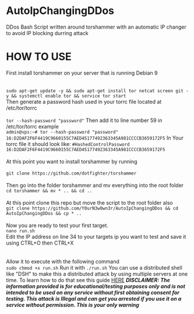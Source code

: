 # AutoIpChangingDDos
DDos Bash Script written around torshammer with an automatic IP changer to avoid IP blocking durring attack

<h1>HOW TO USE</h1> 
First install torshammer on your server that is running Debian 9<br><br><br>
<code>sudo apt-get update -y && sudo apt-get install tor netcat screen git -y && systemctl enable tor && service tor start </code>
<br>
Then generate a password hash used in your torrc file located at 
/etc/tor/torrc<br>
<br>
<code>tor --hash-password "password"</code>
Then add it to line number 59 in /etc/tor/torrc 
example 
<code>
admin@vps:~# tor --hash-password "password"</code>
<code></code>
<code>16:D2DAF2F6F4419C9660155C7AED45177492363345A981CCCCB3659172F5</code>
</code>
In Your torrc file it should look like:
<code>#HashedControlPassword 16:D2DAF2F6F4419C9660155C7AED45177492363345A981CCCCB3659172F5</code>
<br><br>
At this point you want to install torshammer by running<br><br>
<code>git clone https://github.com/dotfighter/torshammer</code><br><br>
Then go into the folder torshammer and mv everything into the root folder<br>
<code>cd torshammer && mv * .. && cd ..</code><br><br>
At this point clone this repo but move the script to the root folder also <br>
<code>git clone https://github.com/Y0urN3w0wn3r/AutoIpChangingDDos && cd AutoIpChangingDDos && cp * ..</code><br><br>
Now you are ready to test your first target.<br> 
<code>nano run.sh</code><br>
Edit the IP address on line 34 to your targets ip you want to test
and save it using CTRL+O then CTRL+X
<br><br><br>
Allow it to execute with the following command
<br><code>sudo chmod +x run.sh</code>
Run it with 
<code>./run.sh</code>
You can use a distributed shell like "DSH" to make this a distributed attack by using multiple servers at one time. 
To learn how to do that see this guide
<a href="https://www.ostechnix.com/dsh-run-linux-command-multiple-hosts-time/">HERE</a>
<i><b>DISCLAIMER: The information provided is for educational/testing purposes only and is not intended to be used on any service without first obtaining consent for testing. This attack is Illegal and can get you arrested if you use it on a service without permission. This is your only warning
